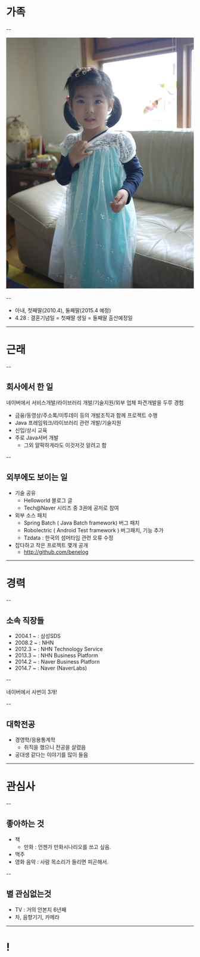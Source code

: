 
# 가족

--

![yoohyun](yoohyun.jpg)

--

- 아내, 첫째딸(2010.4), 둘째딸(2015.4 예정)
- 4.28 : 결혼기념일 = 첫째딸 생일 = 둘째딸 출산예정일


---

# 근래

--

## 회사에서 한 일
네이버에서 서비스개발/라이브러리 개발/기술지원/외부 업체 파견개발을 두루 경험

- 금융/동영상/주소록/미투데이 등의 개발조직과 함께 프로젝트 수행
- Java 프레임워크/라이브러리 관련 개발/기술지원
- 신입/상시 교육
- 주로 Java서버 개발
	- 그외 얄팍하게라도 이것저것 알려고 함

--

## 외부에도 보이는 일
- 기술 공유
	- Helloworld 블로그 글
	- Tech@Naver 시리즈 중 3권에 공저로 참여
- 외부 소스 패치
	- Spring Batch ( Java Batch framework) 버그 패치
	- Robolectric ( Android Test framework ) 버그패치, 기능 추가
	- Tzdata : 한국의 섬머타임 관련 오류 수정
- 잡다하고 작은 프로젝트 몇개 공개
	- <http://github.com/benelog>

---

# 경력

--

## 소속 직장들
- 2004.1 ~ : 삼성SDS
- 2008.2 ~ : NHN
- 2012.3 ~ : NHN Technology Service
- 2013.3 ~ : NHN Business Platform
- 2014.2 ~ : Naver Business Platforn
- 2014.7 ~ : Naver (NaverLabs)

--

네이버에서 사번이 3개!

--

## 대학전공
- 경영학/응용통계학
	- 취직을 했으니 전공을 살렸음
- 공대생 같다는 이야기를 많이 들음

---

# 관심사

--

## 좋아하는 것
- 책
	- 만화 : 언젠가 만화시나리오를 쓰고 싶음.
- 맥주
- 영화 음악 : 사람 목소리가 들리면 피곤해서.

--

## 별 관심없는것
- TV : 거의 안본지 6년째
- 차, 음향기기, 카메라

---

# !
